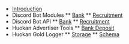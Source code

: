 * [Introduction](/)
* Discord Bot Modules
** [Bank](/huokanbot/modules/bank.md)
** [Recruitment](/huokanbot/modules/recruitment.md)
* Discord Bot API
** [Bank](/huokanbot/api/bank.md)
** [Recruitment](/huokanbot/api/recruitment.md)
* Huokan Advertiser Tools
** [Bank Deposit](/huokan-advertiser-tools/bank-deposit.md)
* Huokan Gold Logger
** [Storage](/huokan-gold-logger/schema.md)
** [Schema](/huokan-gold-logger/storage.md)
